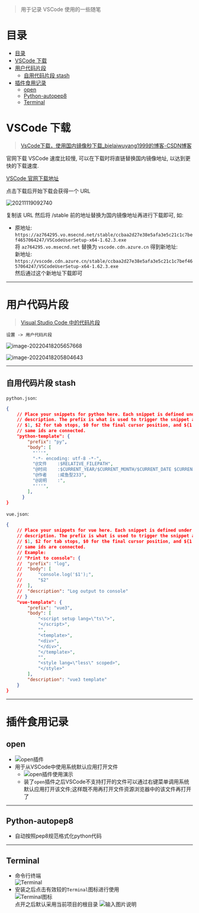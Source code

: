 <!--
 * @Author: your name
 * @Date: 2021-02-27 17:22:36
 * @LastEditTime: 2021-03-02 17:36:55
 * @LastEditors: Please set LastEditors
 * @Description: In User Settings Edit
 * @FilePath: \DailyNotes\社区相关\VSCode.md
-->
> 用于记录 VSCode 使用的一些随笔

# 目录

- [目录](#目录)
- [VSCode 下载](#vscode-下载)
- [用户代码片段](#用户代码片段)
	- [自用代码片段 stash](#自用代码片段-stash)
- [插件食用记录](#插件食用记录)
	- [open](#open)
	- [Python-autopep8](#python-autopep8)
	- [Terminal](#terminal)


# VSCode 下载
> [VsCode下载，使用国内镜像秒下载_bielaiwuyang1999的博客-CSDN博客](https://blog.csdn.net/bielaiwuyang1999/article/details/117814237)

官网下载 VSCode 速度比较慢, 可以在下载时将直链替换国内镜像地址, 以达到更快的下载速度.  

[VSCode 官网下载地址](https://code.visualstudio.com/Download)  

点击下载后开始下载会获得一个 URL  

![20211119092740](http://cdn.ayusummer233.top/img/20211119092740.png)  

复制该 URL 然后将 /stable 前的地址替换为国内镜像地址再进行下载即可, 如:  

- 原地址: `https://az764295.vo.msecnd.net/stable/ccbaa2d27e38e5afa3e5c21c1c7bef4657064247/VSCodeUserSetup-x64-1.62.3.exe`  
  将 `az764295.vo.msecnd.net` 替换为 `vscode.cdn.azure.cn` 得到新地址:  
  新地址: `https://vscode.cdn.azure.cn/stable/ccbaa2d27e38e5afa3e5c21c1c7bef4657064247/VSCodeUserSetup-x64-1.62.3.exe`  
  然后通过这个新地址下载即可

---

# 用户代码片段

> [Visual Studio Code 中的代码片段](https://code.visualstudio.com/docs/editor/userdefinedsnippets)

`设置 -> 用户代码片段`

<img src="http://cdn.ayusummer233.top/img/202204182056018.png" alt="image-20220418205657668"  />

![image-20220418205804643](http://cdn.ayusummer233.top/img/202204182058812.png)

---

## 自用代码片段 stash

`python.json`:

```json
{
	// Place your snippets for python here. Each snippet is defined under a snippet name and has a prefix, body and 
	// description. The prefix is what is used to trigger the snippet and the body will be expanded and inserted. Possible variables are:
	// $1, $2 for tab stops, $0 for the final cursor position, and ${1:label}, ${2:another} for placeholders. Placeholders with the 
	// same ids are connected.
	"python-template": {
		"prefix": "py",
		"body": [
		  "'''",
		  "-*- encoding: utf-8 -*-",
		  "@文件    :$RELATIVE_FILEPATH",
		  "@时间    :$CURRENT_YEAR/$CURRENT_MONTH/$CURRENT_DATE $CURRENT_HOUR:$CURRENT_MINUTE:$CURRENT_SECOND",
		  "@作者    :咸鱼型233",
		  "@说明    :",
		  "'''",
		],
	  }
}
```

`vue.json`:

```json
{
	// Place your snippets for vue here. Each snippet is defined under a snippet name and has a prefix, body and 
	// description. The prefix is what is used to trigger the snippet and the body will be expanded and inserted. Possible variables are:
	// $1, $2 for tab stops, $0 for the final cursor position, and ${1:label}, ${2:another} for placeholders. Placeholders with the 
	// same ids are connected.
	// Example:
	// "Print to console": {
	// 	"prefix": "log",
	// 	"body": [
	// 		"console.log('$1');",
	// 		"$2"
	// 	],
	// 	"description": "Log output to console"
	// }
	"vue-template": {
		"prefix": "vue3",
		"body": [
			"<script setup lang=\"ts\">",
			"</script>",
			"",
			"<template>",
			"<div>",
			"</div>",
			"</template>",
			"",
			"<style lang=\"less\" scoped>",
			"</style>"
		],
		"description": "vue3 template"
	}
}
```

---

# 插件食用记录

## open
- ![open插件](https://images.gitee.com/uploads/images/2021/0227/172655_7022876f_7703072.png "屏幕截图.png")
- 用于从VSCode中使用系统默认应用打开文件
  - ![open插件使用演示](https://images.gitee.com/uploads/images/2021/0227/172856_1bc3b066_7703072.png "屏幕截图.png")
  - 装了`open`插件之后VSCode不支持打开的文件可以通过右键菜单调用系统默认应用打开该文件;这样既不用再打开文件资源浏览器中的该文件再打开了

---
## Python-autopep8
- 自动按照pep8规范格式化python代码

---
## Terminal
- 命令行终端  
  ![Terminal](https://images.gitee.com/uploads/images/2021/0302/173330_e0cd5e6b_7703072.png "屏幕截图.png")
- 安装之后点击有效较的`Terminal`图标进行使用  
  ![Terminal图标](https://images.gitee.com/uploads/images/2021/0302/173555_2cc6665a_7703072.png "屏幕截图.png")  
  点开之后默认采用当前项目的根目录
  ![输入图片说明](https://images.gitee.com/uploads/images/2021/0302/173623_407de49c_7703072.png "屏幕截图.png")
